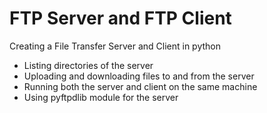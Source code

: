 # FTP Server and FTP Client
Creating a File Transfer Server and Client in python
- Listing directories of the server
- Uploading and downloading files to and from the server
- Running both the server and client on the same machine
- Using pyftpdlib module for the server
    

